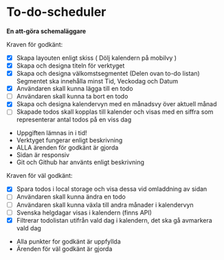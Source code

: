 # To-do-scheduler
**En att-göra schemaläggare**


Kraven för godkänt: 

- [X] Skapa layouten enligt skiss ( Dölj kalendern på mobilvy )
- [X] Skapa och designa titeln för verktyget
- [X] Skapa och designa välkomstsegmentet (Delen ovan to-do listan) Segmentet ska innehålla minst Tid, Veckodag och Datum
- [X] Användaren skall kunna lägga till en todo
- [ ] Användaren skall kunna ta bort en todo
- [X] Skapa och designa kalendervyn med en månadsvy över aktuell månad
- [ ] Skapade todos skall kopplas till kalender och visas med en siffra som representerar antal todos på en viss dag

* Uppgiften lämnas in i tid!
* Verktyget fungerar enligt beskrivning
* ALLA ärenden för godkänt är gjorda
* Sidan är responsiv
* Git och Github har använts enligt beskrivning

Kraven för väl godkänt:

- [X] Spara todos i local storage och visa dessa vid omladdning av sidan
- [ ] Användaren skall kunna ändra en todo
- [ ] Användaren skall kunna växla till andra månader i kalendervyn
- [ ] Svenska helgdagar visas i kalendern (finns API)
- [X] Filtrerar todolistan utifrån vald dag i kalendern, det ska gå avmarkera vald dag

* Alla punkter for godkänt är uppfyllda
* Ärenden för väl godkänt är gjorda
